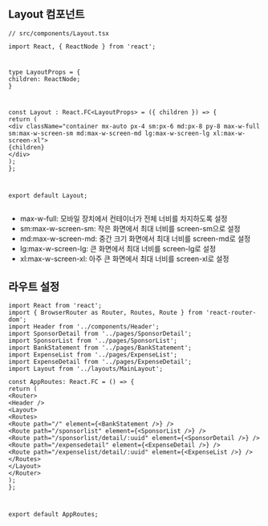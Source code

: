 <h2 data-ke-size="size26">Layout 컴포넌트</h2>
<pre id="code_1719597890968" class="javascript" data-ke-language="javascript" data-ke-type="codeblock"><code>// src/components/Layout.tsx
<p>import React, { ReactNode } from 'react';</p>
<p>type LayoutProps = {
children: ReactNode;
}</p>
<p>const Layout : React.FC&lt;LayoutProps&gt; = ({ children }) =&gt; {
return (
&lt;div className=&quot;container mx-auto px-4 sm:px-6 md:px-8 py-8 max-w-full sm:max-w-screen-sm md:max-w-screen-md lg:max-w-screen-lg xl:max-w-screen-xl&quot;&gt;
{children}
&lt;/div&gt;
);
};</p>
<p>export default Layout;</code></pre></p>
<ul style="list-style-type: disc;" data-ke-list-type="disc">
<li>max-w-full: 모바일 장치에서 컨테이너가 전체 너비를 차지하도록 설정</li>
<li>sm:max-w-screen-sm: 작은 화면에서 최대 너비를 screen-sm으로 설정</li>
<li>md:max-w-screen-md: 중간 크기 화면에서 최대 너비를 screen-md로 설정</li>
<li>lg:max-w-screen-lg: 큰 화면에서 최대 너비를 screen-lg로 설정</li>
<li>xl:max-w-screen-xl: 아주 큰 화면에서 최대 너비를 screen-xl로 설정</li>
</ul>
<h2 data-ke-size="size26">라우트 설정</h2>
<pre id="code_1719598007636" class="javascript" data-ke-language="javascript" data-ke-type="codeblock"><code>import React from 'react';
import { BrowserRouter as Router, Routes, Route } from 'react-router-dom';
import Header from '../components/Header';
import SponsorDetail from '../pages/SponsorDetail';
import SponsorList from '../pages/SponsorList';
import BankStatement from '../pages/BankStatement';
import ExpenseList from '../pages/ExpenseList';
import ExpenseDetail from '../pages/ExpenseDetail';
import Layout from '../layouts/MainLayout';
<p>const AppRoutes: React.FC = () =&gt; {
return (
&lt;Router&gt;
&lt;Header /&gt;
&lt;Layout&gt;
&lt;Routes&gt;
&lt;Route path=&quot;/&quot; element={&lt;BankStatement /&gt;} /&gt;
&lt;Route path=&quot;/sponsorlist&quot; element={&lt;SponsorList /&gt;} /&gt;
&lt;Route path=&quot;/sponsorlist/detail/:uuid&quot; element={&lt;SponsorDetail /&gt;} /&gt;
&lt;Route path=&quot;/expensedetail&quot; element={&lt;ExpenseDetail /&gt;} /&gt;
&lt;Route path=&quot;/expenselist/detail/:uuid&quot; element={&lt;ExpenseList /&gt;} /&gt;
&lt;/Routes&gt;
&lt;/Layout&gt;
&lt;/Router&gt;
);
};</p>
<p>export default AppRoutes;</code></pre></p>
<p data-ke-size="size16">&nbsp;</p>